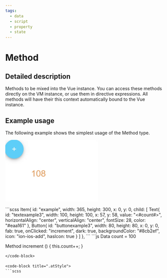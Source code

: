 ```yaml
---
tags:
  - data
  - script
  - property
  - state
---
```

# Method

## Detailed description
Methods to be mixed into the Vue instance. You can access these methods directly on the VM instance, or use them in directive expressions. All methods will have their this context automatically bound to the Vue instance.

## Example usage
The following example shows the simplest usage of the Method type.

![alt text](./Method.gif)

<code-group>
<code-block title=".at">
```scss
Item{  
  id: "example",
  width: 365,
  height: 300,
  x: 0,
  y: 0,
  child: [
    Text{     
      id: "textexample3",
      width: 100,
      height: 100,
      x: 57,
      y: 58,
      value: "<#count#>",
      horizontalAlign: "center",
      verticalAlign: "center",
      fontSize: 28,
      color: "#eaa161"
    },
    Button{     
      id: "buttonexample3",
      width: 80,
      height: 80,
      x: 0,
      y: 0,
      fab: true,
      onClicked: "increment",
      dark: true,
      backgroundColor: "#8cb2ef",
      icon: "ion-ios-add",
      hasIcon: true
    }
  ]
}, 
```
</code-block>

<code-block title=".atObj" active>
```js
Data count = 100

Method increment () { 
	this.count++;
}
```
</code-block>

<code-block title=".atStyle">
```scss
```
</code-block>
</code-group>